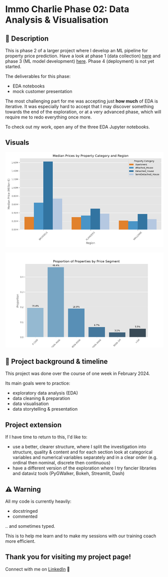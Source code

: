 # Immo Charlie Phase 02: Data Analysis & Visualisation

## 📖 Description

This is phase 2 of a larger project where I develop an ML pipeline for property price prediction.
Have a look at phase 1 (data collection) [here](https://github.com/emsuru/charlie-01-data-collection) and phase 3 (ML model development) [here](https://github.com/emsuru/charlie-03-ML-model-development). Phase 4 (deployment) is not yet started.

The deliverables for this phase:
- EDA notebooks
- mock customer presentation

The most challenging part for me was accepting just **how much** of EDA is iterative. It was especially hard to accept that I may discover something towards the end of the exploration, or at a very advanced phase, which will require me to redo everything once more.

To check out my work, open any of the three EDA Jupyter notebooks. 

## Visuals

![graph](graphs/median_prices_by_property_category_and_region.png)

![graph](graphs/proportion_of_properties_by_price_segment.png)


## 📂 Project background & timeline

This project was done over the course of one week in February 2024.

Its main goals were to practice:

- exploratory data analysis (EDA)
- data cleaning & preparation
- data visualisation
- data storytelling & presentation

## Project extension

If I have time to return to this, I'd like to:

- use a better, clearer structure, where I split the investigation into structure, quality & content and for each section look at categorical variables and numerical variables separately and in a clear order (e.g. ordinal then nominal, discrete then continuous)
- have a different version of the exploration where I try fancier libraries and dataviz tools (PyGWalker, Bokeh, Streamlit, Dash)

## ⚠️ Warning

All my code is currently heavily:

- docstringed
- commented

.. and sometimes typed.

This is to help me learn and to make my sessions with our training coach more efficient.

## Thank you for visiting my project page!

Connect with me on [LinkedIn](https://www.linkedin.com/in/mirunasuru/) 🤍
